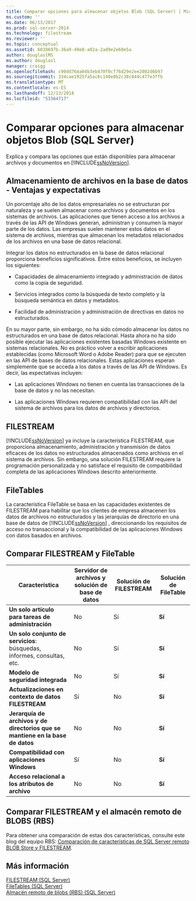 ```yaml
---
title: Comparar opciones para almacenar objetos Blob (SQL Server) | Microsoft Docs
ms.custom: ''
ms.date: 06/13/2017
ms.prod: sql-server-2014
ms.technology: filestream
ms.reviewer: ''
ms.topic: conceptual
ms.assetid: 6038697b-36a9-49e8-a02a-2ad9e2e60e5a
author: douglaslMS
ms.author: douglasl
manager: craigg
ms.openlocfilehash: c90dd764a04b3eb470f0cf76d29e2ee2002d6b97
ms.sourcegitcommit: 334cae1925fa5ac6c140e0b2c38c844c477e3ffb
ms.translationtype: MT
ms.contentlocale: es-ES
ms.lasthandoff: 12/13/2018
ms.locfileid: "53364717"
---
```

# <a name="compare-options-for-storing-blobs-sql-server"></a>Comparar opciones para almacenar objetos Blob (SQL Server)
  Explica y compara las opciones que están disponibles para almacenar archivos y documentos en [!INCLUDE[ssNoVersion](../../includes/ssnoversion-md.md)].  
  
##  <a name="Expectations"></a> Almacenamiento de archivos en la base de datos - Ventajas y expectativas  
 Un porcentaje alto de los datos empresariales no se estructuran por naturaleza y se suelen almacenar como archivos y documentos en los sistemas de archivos. Las aplicaciones que tienen acceso a los archivos a través de las API de Windows generan, administran y consumen la mayor parte de los datos. Las empresas suelen mantener estos datos en el sistema de archivos, mientras que almacenan los metadatos relacionados de los archivos en una base de datos relacional.  
  
 Integrar los datos no estructurados en la base de datos relacional proporciona beneficios significativos. Entre estos beneficios, se incluyen los siguientes:  
  
-   Capacidades de almacenamiento integrado y administración de datos como la copia de seguridad.  
  
-   Servicios integrados como la búsqueda de texto completo y la búsqueda semántica en datos y metadatos.  
  
-   Facilidad de administración y administración de directivas en datos no estructurados.  
  
 En su mayor parte, sin embargo, no ha sido cómodo almacenar los datos no estructurados en una base de datos relacional. Hasta ahora no ha sido posible ejecutar las aplicaciones existentes basadas Windows existente en sistemas relacionales. No es práctico volver a escribir aplicaciones establecidas (como Microsoft Word o Adobe Reader) para que se ejecuten en las API de bases de datos relacionales. Estas aplicaciones esperan simplemente que se acceda a los datos a través de las API de Windows. Es decir, las expectativas incluyen:  
  
-   Las aplicaciones Windows no tienen en cuenta las transacciones de la base de datos y no las necesitan.  
  
-   Las aplicaciones Windows requieren compatibilidad con las API del sistema de archivos para los datos de archivos y directorios.  
  
##  <a name="Filestream"></a> FILESTREAM  
 [!INCLUDE[ssNoVersion](../../includes/ssnoversion-md.md)] ya incluye la característica FILESTREAM, que proporciona almacenamiento, administración y transmisión de datos eficaces de los datos no estructurados almacenados como archivos en el sistema de archivos. Sin embargo, una solución FILESTREAM requiere la programación personalizada y no satisface el requisito de compatibilidad completa de las aplicaciones Windows descrito anteriormente.  
  
##  <a name="FileTables"></a> FileTables  
 La característica FileTable se basa en las capacidades existentes de FILESTREAM para habilitar que los clientes de empresa almacenen los datos de archivos no estructurados y las jerarquías de directorio en una base de datos de [!INCLUDE[ssNoVersion](../../includes/ssnoversion-md.md)] , direccionando los requisitos de acceso no transaccional y la compatibilidad de las aplicaciones Windows con datos basados en archivos.  
  
##  <a name="CompareFileTable"></a> Comparar FILESTREAM y FileTable  
  
|Característica|Servidor de archivos y solución de base de datos|Solución de FILESTREAM|Solución de FileTable|  
|-------------|---------------------------------------|-------------------------|------------------------|  
|**Un solo artículo para tareas de administración**|No|Sí|**Sí**|  
|**Un solo conjunto de servicios**: búsquedas, informes, consultas, etc.|No|Sí|**Sí**|  
|**Modelo de seguridad integrada**|No|Sí|**Sí**|  
|**Actualizaciones en contexto de datos FILESTREAM**|Sí|No|**Sí**|  
|**Jerarquía de archivos y de directorios que se mantiene en la base de datos**|No|No|**Sí**|  
|**Compatibilidad con aplicaciones Windows**|Sí|No|**Sí**|  
|**Acceso relacional a los atributos de archivo**|No|No|**Sí**|  
  
##  <a name="CompareRBS"></a> Comparar FILESTREAM y el almacén remoto de BLOBS (RBS)  
 Para obtener una comparación de estas dos características, consulte este blog del equipo RBS: [Comparación de características de SQL Server remoto BLOB Store y FILESTREAM](https://go.microsoft.com/fwlink/?LinkId=210317).  
  
##  <a name="more"></a> Más información  
 [FILESTREAM &#40;SQL Server&#41;](filestream-sql-server.md)  
 [FileTables &#40;SQL Server&#41;](filetables-sql-server.md)  
 [Almacén remoto de blobs &#40;RBS&#41; &#40;SQL Server&#41;](remote-blob-store-rbs-sql-server.md)  
  
